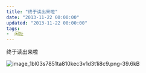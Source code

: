 ```yaml
---
title: "终于读出来啦"
date: "2013-11-22 00:00:00"
updated: "2013-11-22 00:00:00"
tags:
-  闲扯
---
```



终于读出来啦

[](/notename/ "archive 20131122")

![image_1bl03s7851ta810kec3v1d3t1i8c9.png-39.6kB][1]

  [1]: http://static.zybuluo.com/zwh8800/9saucoxnwtg7m9b8afkuq1si/image_1bl03s7851ta810kec3v1d3t1i8c9.png
